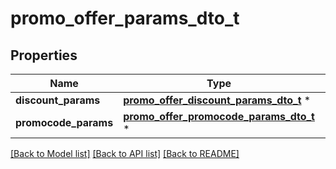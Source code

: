 # promo_offer_params_dto_t

## Properties
Name | Type | Description | Notes
------------ | ------------- | ------------- | -------------
**discount_params** | [**promo_offer_discount_params_dto_t**](promo_offer_discount_params_dto.md) \* |  | [optional] 
**promocode_params** | [**promo_offer_promocode_params_dto_t**](promo_offer_promocode_params_dto.md) \* |  | [optional] 

[[Back to Model list]](../README.md#documentation-for-models) [[Back to API list]](../README.md#documentation-for-api-endpoints) [[Back to README]](../README.md)



